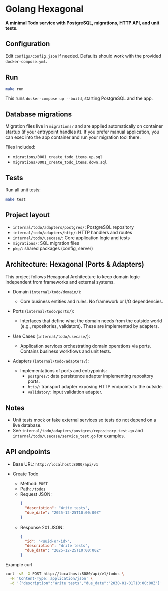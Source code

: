 # Golang Hexagonal 
**A minimal Todo service with PostgreSQL, migrations, HTTP API, and unit tests.**

## Configuration
Edit `configs/config.json` if needed. Defaults should work with the provided `docker-compose.yml`.

## Run 
```bash
make run
```
This runs `docker-compose up --build`, starting PostgreSQL and the app.


## Database migrations
Migration files live in `migrations/` and are applied automatically on container startup (if your entrypoint handles it). If you prefer manual application, you can exec into the app container and run your migration tool there.

Files included:
- `migrations/0001_create_todo_items.up.sql`
- `migrations/0001_create_todo_items.down.sql`


## Tests
Run all unit tests:
```bash
make test
```

## Project layout
- `internal/todo/adapters/postgres/`: PostgreSQL repository
- `internal/todo/adapters/http/`: HTTP handlers and routes
- `internal/todo/usecase/`: Core application logic and tests
- `migrations/`: SQL migration files
- `pkg/`: shared packages (config, server)

## Architecture: Hexagonal (Ports & Adapters)
This project follows Hexagonal Architecture to keep domain logic independent from frameworks and external systems.

- Domain (`internal/todo/domain/`):
  - Core business entities and rules. No framework or I/O dependencies.

- Ports (`internal/todo/ports/`):
  - Interfaces that define what the domain needs from the outside world (e.g., repositories, validators). These are implemented by adapters.

- Use Cases (`internal/todo/usecase/`):
  - Application services orchestrating domain operations via ports. Contains business workflows and unit tests.

- Adapters (`internal/todo/adapters/`):
  - Implementations of ports and entrypoints:
    - `postgres/`: data persistence adapter implementing repository ports.
    - `http/`: transport adapter exposing HTTP endpoints to the outside.
    - `validator/`: input validation adapter.

## Notes
- Unit tests mock or fake external services so tests do not depend on a live database.
- See `internal/todo/adapters/postgres/repository_test.go` and `internal/todo/usecase/service_test.go` for examples.


## API endpoints
- Base URL: `http://localhost:8080/api/v1`

- Create Todo
  - Method: `POST`
  - Path: `/todos`
  - Request JSON:
    ```json
    {
      "description": "Write tests",
      "due_date": "2025-12-25T10:00:00Z"
    }
    ```
  - Response 201 JSON:
    ```json
    {
      "id": "<uuid-or-id>",
      "description": "Write tests",
      "due_date": "2025-12-25T10:00:00Z"
    }
    ```

Example curl
```bash
curl -sS -X POST http://localhost:8080/api/v1/todos \
  -H 'Content-Type: application/json' \
  -d '{"description":"Write tests","due_date":"2030-01-01T10:00:00Z"}' | jq
```

